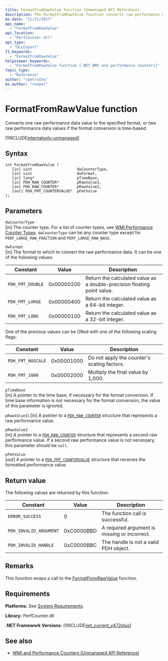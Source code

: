 ```yaml
---
title: FormatFromRawValue function (Unmanaged API Reference)
description: The FormatFromRawValue function converts raw performance data to a specified format.
ms.date: "11/21/2017"
api_name: 
  - "FormatFromRawValue"
api_location: 
  - "PerfCounter.dll"
api_type: 
  - "DLLExport"
f1_keywords: 
  - "FormatFromRawValue"
helpviewer_keywords: 
  - "FormatFromRawValue function [.NET WMI and performance counters]"
topic_type: 
  - "Reference"
author: "rpetrusha"
ms.author: "ronpet"
---
```

# FormatFromRawValue function
Converts one raw performance data value to the specified format, or two raw performance data values if the format conversion is time-based. 

[!INCLUDE[internalonly-unmanaged](../../../../includes/internalonly-unmanaged.md)]

## Syntax

```
int FormatFromRawValue (
   [in] uint                    dwCounterType, 
   [in] uint                    dwFormat, 
   [in] long*                   pTimeBase,
   [in] PDH_RAW_COUNTER*        pRawValue1,
   [in] PDH_RAW_COUNTER*        pRawValue2,
   [out] PDH_FMT_COUNTERVALUE*  pFmtValue
); 
```

## Parameters

`dwCounterType`\
[in] The counter type. For a list of counter types, see [WMI Performance Counter Types](/windows/desktop/WmiSdk/wmi-performance-counter-types). `dwCounterType` can be any counter type except for `PERF_LARGE_RAW_FRACTION` and `PERF_LARGE_RAW_BASE`. 

`dwFormat`\
[in] The format to which to convert the raw performance data. It can be one of the following values:

|Constant  |Value  |Description |
|---------|---------|---------|
| `PDH_FMT_DOUBLE` |0x00000200 | Return the calculated value as a double-precision floating point value. | 
| `PDH_FMT_LARGE` | 0x00000400 | Return the calculated value as a 64-bit integer. |
| `PDH_FMT_LONG` | 0x00000100 | Return the calculated value as a 32-bit integer. |

One of the previous values can be ORed with one of the following scaling flags:

|Constant  |Value  |Description |
|---------|---------|---------|
| `PDH_FMT_NOSCALE` | 0x00001000 | Do not apply the counter's scaling factors. |
| `PDH_FMT_1000` | 0x00002000 | Multiply the final value by 1,000. | 

`pTimeBase`\
[in] A pointer to the time base, if necessary for the format conversion. If time base information is not necessary for the format conversion, the value of this parameter is ignored.

`pRawValue1`\ 
[in] A pointer to a [`PDH_RAW_COUNTER`](/windows/desktop/api/pdh/ns-pdh-_pdh_raw_counter) structure that represents a raw performance value.

`pRawValue2`\
[in] A pointer to a [`PDH_RAW_COUNTER`](/windows/desktop/api/pdh/ns-pdh-_pdh_raw_counter) structure that represents a second raw performance value. If a second raw performance value is not necessary, this parameter should be `null`.

`pFmtValue`\
[out] A pointer to a [`PDH_FMT_COUNTERVALUE`](/windows/desktop/api/pdh/ns-pdh-_pdh_fmt_countervalue) structure that receives the formatted performance value.

## Return value

The following values are returned by this function:

|Constant  |Value  |Description  |
|---------|---------|---------|
| `ERROR_SUCCESS` | 0 | The function call is successful. |
| `PDH_INVALID_ARGUMENT` | 0xC0000BBD | A required argument is missing or incorrect. | 
| `PDH_INVALID_HANDLE` | 0xC0000BBC | The handle is not a valid PDH object. |

## Remarks

This function wraps a call to the [FormatFromRawValue](https://docs.microsoft.com/previous-versions/dotnet/netframework-3.0/ms231047%28v=vs.85%29) function.

## Requirements

 **Platforms:** See [System Requirements](../../../../docs/framework/get-started/system-requirements.md).

 **Library:** PerfCounter.dll

 **.NET Framework Versions:** [!INCLUDE[net_current_v472plus](../../../../includes/net-current-v472plus.md)]

## See also

- [WMI and Performance Counters (Unmanaged API Reference)](index.md)